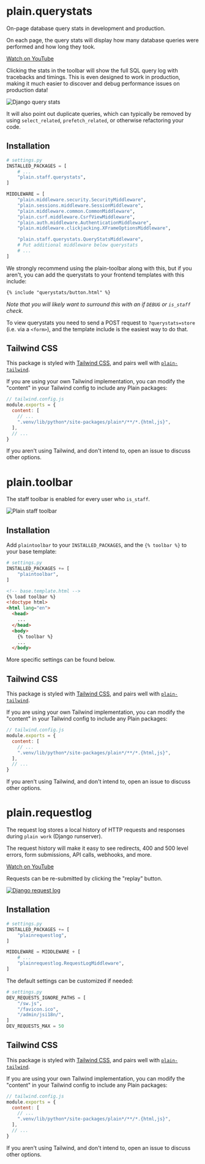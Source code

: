 # plain.querystats

On-page database query stats in development and production.

On each page, the query stats will display how many database queries were performed and how long they took.

[Watch on YouTube](https://www.youtube.com/watch?v=NX8VXxVJm08)

Clicking the stats in the toolbar will show the full SQL query log with tracebacks and timings.
This is even designed to work in production,
making it much easier to discover and debug performance issues on production data!

![Django query stats](https://user-images.githubusercontent.com/649496/213781593-54197bb6-36a8-4c9d-8294-5b43bd86a4c9.png)

It will also point out duplicate queries,
which can typically be removed by using `select_related`,
`prefetch_related`, or otherwise refactoring your code.

## Installation

```python
# settings.py
INSTALLED_PACKAGES = [
    # ...
    "plain.staff.querystats",
]

MIDDLEWARE = [
    "plain.middleware.security.SecurityMiddleware",
    "plain.sessions.middleware.SessionMiddleware",
    "plain.middleware.common.CommonMiddleware",
    "plain.csrf.middleware.CsrfViewMiddleware",
    "plain.auth.middleware.AuthenticationMiddleware",
    "plain.middleware.clickjacking.XFrameOptionsMiddleware",

    "plain.staff.querystats.QueryStatsMiddleware",
    # Put additional middleware below querystats
    # ...
]
```

We strongly recommend using the plain-toolbar along with this,
but if you aren't,
you can add the querystats to your frontend templates with this include:

```html
{% include "querystats/button.html" %}
```

*Note that you will likely want to surround this with an if `DEBUG` or `is_staff` check.*

To view querystats you need to send a POST request to `?querystats=store` (i.e. via a `<form>`),
and the template include is the easiest way to do that.

## Tailwind CSS

This package is styled with [Tailwind CSS](https://tailwindcss.com/),
and pairs well with [`plain-tailwind`](https://github.com/plainpackages/plain-tailwind).

If you are using your own Tailwind implementation,
you can modify the "content" in your Tailwind config to include any Plain packages:

```js
// tailwind.config.js
module.exports = {
  content: [
    // ...
    ".venv/lib/python*/site-packages/plain*/**/*.{html,js}",
  ],
  // ...
}
```

If you aren't using Tailwind, and don't intend to, open an issue to discuss other options.


# plain.toolbar

The staff toolbar is enabled for every user who `is_staff`.

![Plain staff toolbar](https://user-images.githubusercontent.com/649496/213781915-a2094f54-99b8-4a05-a36e-dee107405229.png)

## Installation

Add `plaintoolbar` to your `INSTALLED_PACKAGES`,
and the `{% toolbar %}` to your base template:

```python
# settings.py
INSTALLED_PACKAGES += [
    "plaintoolbar",
]
```

```html
<!-- base.template.html -->
{% load toolbar %}
<!doctype html>
<html lang="en">
  <head>
    ...
  </head>
  <body>
    {% toolbar %}
    ...
  </body>
```

More specific settings can be found below.

## Tailwind CSS

This package is styled with [Tailwind CSS](https://tailwindcss.com/),
and pairs well with [`plain-tailwind`](https://github.com/plainpackages/plain-tailwind).

If you are using your own Tailwind implementation,
you can modify the "content" in your Tailwind config to include any Plain packages:

```js
// tailwind.config.js
module.exports = {
  content: [
    // ...
    ".venv/lib/python*/site-packages/plain*/**/*.{html,js}",
  ],
  // ...
}
```

If you aren't using Tailwind, and don't intend to, open an issue to discuss other options.


# plain.requestlog

The request log stores a local history of HTTP requests and responses during `plain work` (Django runserver).

The request history will make it easy to see redirects,
400 and 500 level errors,
form submissions,
API calls,
webhooks,
and more.

[Watch on YouTube](https://www.youtube.com/watch?v=AwI7Pt5oZnM)

Requests can be re-submitted by clicking the "replay" button.

[![Django request log](https://user-images.githubusercontent.com/649496/213781414-417ad043-de67-4836-9ef1-2b91404336c3.png)](https://user-images.githubusercontent.com/649496/213781414-417ad043-de67-4836-9ef1-2b91404336c3.png)

## Installation

```python
# settings.py
INSTALLED_PACKAGES += [
    "plainrequestlog",
]

MIDDLEWARE = MIDDLEWARE + [
    # ...
    "plainrequestlog.RequestLogMiddleware",
]
```

The default settings can be customized if needed:

```python
# settings.py
DEV_REQUESTS_IGNORE_PATHS = [
    "/sw.js",
    "/favicon.ico",
    "/admin/jsi18n/",
]
DEV_REQUESTS_MAX = 50
```

## Tailwind CSS

This package is styled with [Tailwind CSS](https://tailwindcss.com/),
and pairs well with [`plain-tailwind`](https://github.com/plainpackages/plain-tailwind).

If you are using your own Tailwind implementation,
you can modify the "content" in your Tailwind config to include any Plain packages:

```js
// tailwind.config.js
module.exports = {
  content: [
    // ...
    ".venv/lib/python*/site-packages/plain*/**/*.{html,js}",
  ],
  // ...
}
```

If you aren't using Tailwind, and don't intend to, open an issue to discuss other options.
